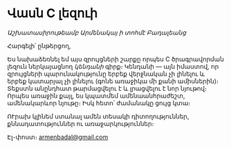 # Վասն C լեզուի

_Աշխատասիրութեամբ Արմենակայ ի տոհմէ Բադալեանց_

Հարգելի՛ ընթերցող,

Ես նախաձեռնել եմ այս զրույցների շարքը որպես C ծրագրավորման լեզուն ներկայացնող *կենդանի* գիրք։ Կենդանի ― այն իմաստով, որ զրույցների պարունակությունը երբեք վերջնական չի լինելու և երբեք կատարյալ չի լինելու (գոնե առաջիկա մի քանի ամիսներին)։ Տեքստն անընդհատ թարմացվելու է և լրացվելու է նոր նյութով։ Որպես առաջին քայլ, ես կպատմեմ ամենաանհրաժեշտ, ամենակարևոր նյութը։ Իսկ հետո՝ ժամանակը ցույց կտա։

ՈՒրախ կլինեմ ստանալ ամեն տեսակի դիտողություններ, քննադատություններ ու առաջարկություններ։

Էլ-փոստ։ armenbadal@gmail.com


